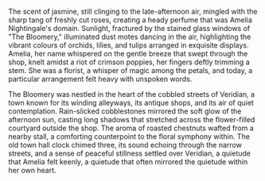 The scent of jasmine, still clinging to the late-afternoon air, mingled with the sharp tang of freshly cut roses, creating a heady perfume that was Amelia Nightingale's domain.  Sunlight, fractured by the stained glass windows of "The Bloomery," illuminated dust motes dancing in the air, highlighting the vibrant colours of orchids, lilies, and tulips arranged in exquisite displays.  Amelia, her name whispered on the gentle breeze that swept through the shop, knelt amidst a riot of crimson poppies, her fingers deftly trimming a stem.  She was a florist, a whisper of magic among the petals, and today, a particular arrangement felt heavy with unspoken words.

The Bloomery was nestled in the heart of the cobbled streets of Veridian, a town known for its winding alleyways, its antique shops, and its air of quiet contemplation.  Rain-slicked cobblestones mirrored the soft glow of the afternoon sun, casting long shadows that stretched across the flower-filled courtyard outside the shop.  The aroma of roasted chestnuts wafted from a nearby stall, a comforting counterpoint to the floral symphony within.  The old town hall clock chimed three, its sound echoing through the narrow streets, and a sense of peaceful stillness settled over Veridian, a quietude that Amelia felt keenly, a quietude that often mirrored the quietude within her own heart.
